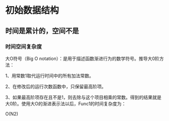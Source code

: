 # 初始数据结构

## 时间是累计的，空间不是

### 时间空间复杂度

大O符号（Big O notation）：是用于描述函数渐进行为的数学符号。推导大0阶方法：

1、用常数1取代运行时间中的所有加法常数。

2、在修改后的运行次数函数中，只保留最高阶项。

3、如果最高阶项存在且不是1，则去除与这个项目相乘的常数。得到的结果就是大0阶。使用大O的渐进表示法以后，Func1的时间复杂度为：

O(N2) 